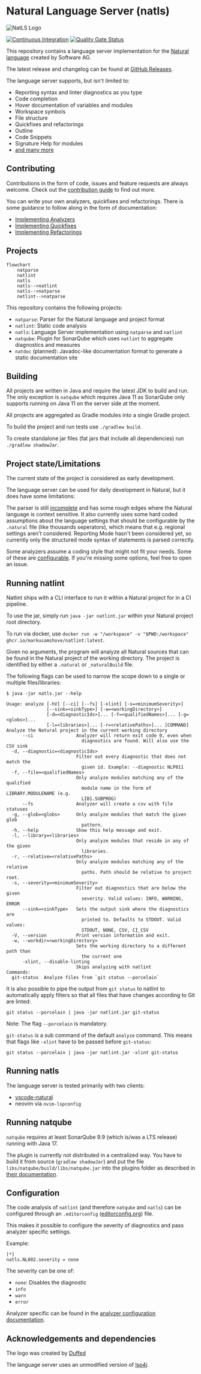 # Natural Language Server (natls)

![NatLS Logo](assets/logo_128x128.png)

[![Continuous Integration](https://github.com/MarkusAmshove/natlint-manual/actions/workflows/gradle-build.yml/badge.svg)](https://github.com/MarkusAmshove/natlint-manual/actions/workflows/gradle-build.yml) [![Quality Gate Status](https://sonarcloud.io/api/project_badges/measure?project=MarkusAmshove_natls&metric=alert_status)](https://sonarcloud.io/summary/new_code?id=MarkusAmshove_natls)

This repository contains a language server implementation for the [Natural language](https://en.wikipedia.org/wiki/ADABAS#Natural_(4GL)) created by Software AG.

The latest release and changelog can be found at [GitHub Releases](https://github.com/MarkusAmshove/natls/releases/).

The language server supports, but isn't limited to:

- Reporting syntax and linter diagnostics as you type
- Code completion
- Hover documentation of variables and modules
- Workspace symbols
- File structure
- Quickfixes and refactorings
- Outline
- Code Snippets
- Signature Help for modules
- [and many more](docs/lsp-features.md)

## Contributing

Contributions in the form of code, issues and feature requests are always welcome.
Check out the [contribution guide](CONTRIBUTING.md) to find out more.

You can write your own analyzers, quickfixes and refactorings.
There is some guidance to follow along in the form of documentation:

- [Implementing Analyzers](docs/implementing-analyzers.md)
- [Implementing Quickfixes](docs/implementing-quickfixes.md)
- [Implementing Refactorings](docs/implementing-refactorings.md)

## Projects

```mermaid
flowchart
    natparse
    natlint
    natls
    natls-->natlint
    natls-->natparse
    natlint-->natparse
```

This repository contains the following projects:

- `natparse`: Parser for the Natural language and project format
- `natlint`: Static code analysis
- `natls`: Language Server implementation using `natparse` and `natlint`
- `natqube`: Plugin for SonarQube which uses `natlint` to aggregate diagnostics and measures
- `natdoc` (planned): Javadoc-like documentation format to generate a static documentation site

## Building

All projects are written in Java and require the latest JDK to build and run. The only exception is `natqube` which requires Java 11 as SonarQube only supports running on Java 11 on the server side at the moment.

All projects are aggregated as Gradle modules into a single Gradle project.

To build the project and run tests use `./gradlew build`.

To create standalone jar files (fat jars that include all dependencies) run `./gradlew shadowJar`.

## Project state/Limitations

The current state of the project is considered as early development.

The language server can be used for daily development in Natural, but it does have some limitations:

The parser is still [incomplete](docs/implemented-statements.md) and has some rough edges where the Natural language is context sensitive.
It also currently uses some hard coded assumptions about the language settings that should be configurable by the `.natural` file (like thousands seperators), which means that e.g. regional settings aren't considered.
Reporting Mode hasn't been considered yet, so currently only the structured mode syntax of statements is parsed correctly.

Some analyzers assume a coding style that might not fit your needs. Some of these are [configurable](docs/analyzer-config.md). If you're missing some options, feel free to open an issue.

## Running natlint

Natlint ships with a CLI interface to run it within a Natural project for in a CI pipeline.

To use the jar, simply run `java -jar natlint.jar` within your Natural project root directory.

To run via docker, use `docker run -w "/workspace" -v "$PWD:/workspace" ghcr.io/markusamshove/natlint:latest`.

Given no arguments, the program will analyze all Natural sources that can be found in the Natural project of the working directory. The project is identified by either a `.natural` or `_naturalBuild` file.

The following flags can be used to narrow the scope down to a single or multiple files/libraries:

```shell
$ java -jar natls.jar --help

Usage: analyze [-hV] [--ci] [--fs] [-xlint] [-s=<minimumSeverity>]
               [--sink=<sinkType>] [-w=<workingDirectory>]
               [-d=<diagnosticIds>]... [-f=<qualifiedNames>]... [-g=<globs>]...
               [-l=<libraries>]... [-r=<relativePaths>]... [COMMAND]
Analyze the Natural project in the current working directory
      --ci                Analyzer will return exit code 0, even when
                            diagnostics are found. Will also use the CSV sink
  -d, --diagnostic=<diagnosticIds>
                          Filter out every diagnostic that does not match the
                            given id. Example: --diagnostic NLP011
  -f, --file=<qualifiedNames>
                          Only analyze modules matching any of the qualified
                            module name in the form of LIBRARY.MODULENAME (e.g.
                            LIB1.SUBPROG)
      --fs                Analyzer will create a csv with file statuses
  -g, --glob=<globs>      Only analyze modules that match the given glob
                            pattern.
  -h, --help              Show this help message and exit.
  -l, --library=<libraries>
                          Only analyze modules that reside in any of the given
                            libraries.
  -r, --relative=<relativePaths>
                          Only analyze modules matching any of the relative
                            paths. Path should be relative to project root.
  -s, --severity=<minimumSeverity>
                          Filter out diagnostics that are below the given
                            severity. Valid values: INFO, WARNING, ERROR
      --sink=<sinkType>   Sets the output sink where the diagnostics are
                            printed to. Defaults to STDOUT. Valid values:
                            STDOUT, NONE, CSV, CI_CSV
  -V, --version           Print version information and exit.
  -w, --workdir=<workingDirectory>
                          Sets the working directory to a different path than
                            the current one
      -xlint, --disable-linting
                          Skips analyzing with natlint
Commands:
  git-status  Analyze files from `git status --porcelain`
```

It is also possible to pipe the output from `git status` to natlint to automatically apply filters so that all files that have changes according to Git are linted:

`git status --porcelain | java -jar natlint.jar git-status`

Note: The flag `--porcelain` is mandatory.

`git-status` is a sub command of the default `analyze` command. This means that flags like `-xlint` have to be passed before `git-status`:

`git status --porcelain | java -jar natlint.jar -xlint git-status`


## Running natls

The language server is tested primarily with two clients:

- [vscode-natural](https://github.com/markusamshove/vscode-natural)
- neovim via `nvim-lspconfig`

## Running natqube

`natqube` requires at least SonarQube 9.9 (which is/was a LTS release) running with Java 17.

The plugin is currently not distributed in a centralized way. You have to build it from source (`gradlew shadowJar`) and put the file `libs/natqube/build/libs/natqube.jar` into the plugins folder as described in [their documentation](https://docs.sonarqube.org/latest/setup-and-upgrade/install-a-plugin/#manually-installing-plugins).

## Configuration

The code analysis of `natlint` (and therefore `natqube` and `natls`) can be configured through an `.editorconfig` ([editorconfig.org](https://editorconfig.org/)) file.

This makes it possible to configure the severity of diagnostics and pass analyzer specific settings.

Example:

```editorconfig
[*]
natls.NL002.severity = none
```

The severity can be one of:

- `none`: Disables the diagnostic
- `info`
- `warn`
- `error`

Analyzer specific can be found in the [analyzer configuration documentation](docs/analyzer-config.md).

## Acknowledgements and dependencies

The logo was created by [Duffed](https://github.com/Duffed)

The language server uses an unmodified version of [lsp4j](https://github.com/eclipse/lsp4j).
